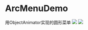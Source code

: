# ArcMenuDemo
用ObjectAnimator实现的圆形菜单
![](http://i4.piimg.com/567571/2f6bb3e7d2df5b3e.jpg)
![](http://7xsbfk.com1.z0.glb.clouddn.com/16-9-19/83864344.jpg)
